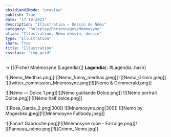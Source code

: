 ```yaml
---
obsidianUIMode: "preview"
publish: True
date: "17-10-2021"
description: "Illustration — Dessin de Némo"
category: "Roleplay/Personnages/Mnémosyne"
alias: "Illustration, Némo dessin, dessin"
type: "Illustration"
share: True
title: "Illustration"
cssclass: "img-grid"
---
```

→ [[(Fiche) Mnémosyne (Lagendia)]]
**Lagendia**{: #Lagendia .hash}  
 

![[Nemo_Medhas.png]]![[Nemo_funny_medhas.jpeg]] ![[Nemo_Grimm.jpeg]]
![[twitter_commission_Mnemosyne.png]]![[Némo & Grimmerald.png]]

![[Némo — Dolce 1.png]]![[Némo guirlande Dolce.png]]
![[Némo portrait Dolce.png]]![[Némo half dolce.png]]

![[Rosa_Garcia_2.png|300]] ![[Mnemosyne.png|300]]
![[Nemo by Mogeckko.jpeg]]![[Mnémosyne Fullbody.jpeg]]

![[Fanart Gabrioche.png]]![[Mnémosyne robe - Farraige.png]]![[Panneau_némo.png]]![[Grimm_Nemo.jpg]]
